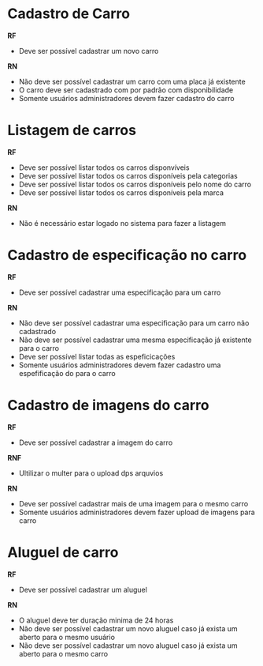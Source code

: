 # Cadastro de Carro
**RF**
- Deve ser possível cadastrar um novo carro

**RN**
- Não deve ser possível cadastrar um carro com uma placa já existente
- O carro deve ser cadastrado com por padrão com disponibilidade
- Somente usuários administradores devem fazer cadastro do carro

# Listagem de carros
**RF**
- Deve ser possível listar todos os carros disponvíveis
- Deve ser possível listar todos os carros disponíveis pela categorias
- Deve ser possível listar todos os carros disponíveis pelo nome do carro
- Deve ser possível listar todos os carros disponíveis pela marca

**RN**
- Não é necessário estar logado no sistema para fazer a listagem

# Cadastro de especificação no carro
**RF**
- Deve ser possível cadastrar uma especificação para um carro

**RN**
- Não deve ser possível cadastrar uma especificação para um carro não cadastrado
- Não deve ser possível cadastrar uma mesma especificação já existente para o carro
- Deve ser possível listar todas as espeficicações
- Somente usuários administradores devem fazer cadastro uma espefificação do para o carro

# Cadastro de imagens do carro
**RF**
- Deve ser possível cadastrar a imagem do carro

**RNF**
- Ultilizar o multer para o upload dps arquvios

**RN**
- Deve ser possível cadastrar mais de uma imagem para o mesmo carro
- Somente usuários administradores devem fazer upload de imagens para carro

# Aluguel de carro
**RF**
- Deve ser possível cadastrar um aluguel

**RN**
- O aluguel deve ter duração minima de 24 horas
- Não deve ser possível cadastrar um novo aluguel caso já exista um aberto para o mesmo usuário
- Não deve ser possível cadastrar um novo aluguel caso já exista um aberto para o mesmo carro